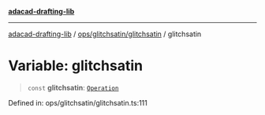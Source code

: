 [**adacad-drafting-lib**](../../../../README.md)

***

[adacad-drafting-lib](../../../../modules.md) / [ops/glitchsatin/glitchsatin](../README.md) / glitchsatin

# Variable: glitchsatin

> `const` **glitchsatin**: [`Operation`](../../../../objects/datatypes/type-aliases/Operation.md)

Defined in: ops/glitchsatin/glitchsatin.ts:111
